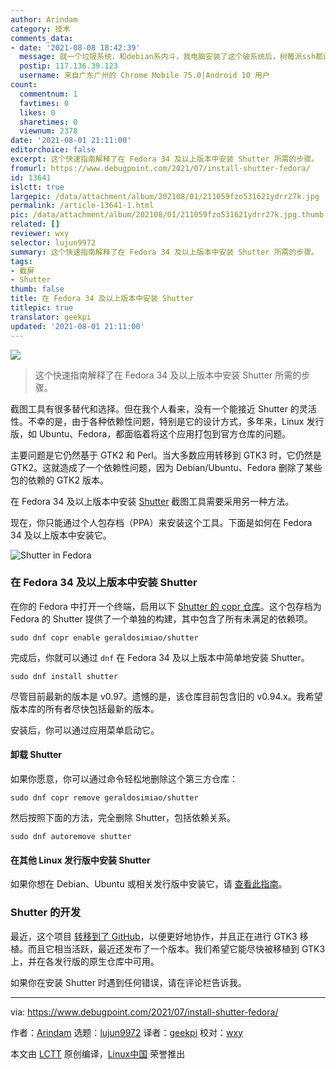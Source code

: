 ```yaml
---
author: Arindam
category: 技术
comments_data:
- date: '2021-08-08 18:42:39'
  message: 就一个垃圾系统，和debian系内斗，我电脑安装了这个破系统后，树莓派ssh都连不上，换ubuntu系一点问题没有
  postip: 117.136.39.123
  username: 来自广东广州的 Chrome Mobile 75.0|Android 10 用户
count:
  commentnum: 1
  favtimes: 0
  likes: 0
  sharetimes: 0
  viewnum: 2378
date: '2021-08-01 21:11:00'
editorchoice: false
excerpt: 这个快速指南解释了在 Fedora 34 及以上版本中安装 Shutter 所需的步骤。
fromurl: https://www.debugpoint.com/2021/07/install-shutter-fedora/
id: 13641
islctt: true
largepic: /data/attachment/album/202108/01/211059fzo531621ydrr27k.jpg
permalink: /article-13641-1.html
pic: /data/attachment/album/202108/01/211059fzo531621ydrr27k.jpg.thumb.jpg
related: []
reviewer: wxy
selector: lujun9972
summary: 这个快速指南解释了在 Fedora 34 及以上版本中安装 Shutter 所需的步骤。
tags:
- 截屏
- Shutter
thumb: false
title: 在 Fedora 34 及以上版本中安装 Shutter
titlepic: true
translator: geekpi
updated: '2021-08-01 21:11:00'
---
```


![](/data/attachment/album/202108/01/211059fzo531621ydrr27k.jpg)



> 
> 这个快速指南解释了在 Fedora 34 及以上版本中安装 Shutter 所需的步骤。
> 
> 
> 


截图工具有很多替代和选择。但在我个人看来，没有一个能接近 Shutter 的灵活性。不幸的是，由于各种依赖性问题，特别是它的设计方式，多年来，Linux 发行版，如 Ubuntu、Fedora，都面临着将这个应用打包到官方仓库的问题。


主要问题是它仍然基于 GTK2 和 Perl。当大多数应用转移到 GTK3 时，它仍然是 GTK2。这就造成了一个依赖性问题，因为 Debian/Ubuntu、Fedora 删除了某些包的依赖的 GTK2 版本。


在 Fedora 34 及以上版本中安装 [Shutter](https://www.debugpoint.com/tag/shutter) 截图工具需要采用另一种方法。


现在，你只能通过个人包存档（PPA）来安装这个工具。下面是如何在 Fedora 34 及以上版本中安装它。


![Shutter in Fedora](/data/attachment/album/202108/01/211141s0oiaqn6oj4phahy.jpg)


### 在 Fedora 34 及以上版本中安装 Shutter


在你的 Fedora 中打开一个终端，启用以下 [Shutter 的 copr 仓库](https://copr.fedorainfracloud.org/coprs/geraldosimiao/shutter/)。这个包存档为 Fedora 的 Shutter 提供了一个单独的构建，其中包含了所有未满足的依赖项。



```
sudo dnf copr enable geraldosimiao/shutter

```

完成后，你就可以通过 `dnf` 在 Fedora 34 及以上版本中简单地安装 Shutter。



```
sudo dnf install shutter

```

尽管目前最新的版本是 v0.97。遗憾的是，该仓库目前包含旧的 v0.94.x。我希望版本库的所有者尽快包括最新的版本。


安装后，你可以通过应用菜单启动它。


#### 卸载 Shutter


如果你愿意，你可以通过命令轻松地删除这个第三方仓库：



```
sudo dnf copr remove geraldosimiao/shutter

```

然后按照下面的方法，完全删除 Shutter，包括依赖关系。



```
sudo dnf autoremove shutter

```

#### 在其他 Linux 发行版中安装 Shutter


如果你想在 Debian、Ubuntu 或相关发行版中安装它，请 [查看此指南](https://www.debugpoint.com/2020/04/shutter-install-ubuntu/)。


### Shutter 的开发


最近，这个项目 [转移到了 GitHub](https://github.com/shutter-project/shutter)，以便更好地协作，并且正在进行 GTK3 移植。而且它相当活跃，最近还发布了一个版本。我们希望它能尽快被移植到 GTK3 上，并在各发行版的原生仓库中可用。


如果你在安装 Shutter 时遇到任何错误，请在评论栏告诉我。




---


via: <https://www.debugpoint.com/2021/07/install-shutter-fedora/>


作者：[Arindam](https://www.debugpoint.com/author/admin1/) 选题：[lujun9972](https://github.com/lujun9972) 译者：[geekpi](https://github.com/geekpi) 校对：[wxy](https://github.com/wxy)


本文由 [LCTT](https://github.com/LCTT/TranslateProject) 原创编译，[Linux中国](https://linux.cn/) 荣誉推出